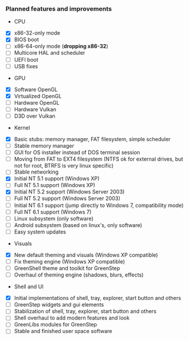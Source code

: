 ### Planned features and improvements

* CPU
 * [x] x86-32-only mode
 * [x] BIOS boot
 * [ ] x86-64-only mode (**dropping x86-32**)
 * [ ] Multicore HAL and scheduler
 * [ ] UEFI boot
 * [ ] USB fixes
* GPU
 * [x] Software OpenGL
 * [x] Virtualized OpenGL
 * [ ] Hardware OpenGL
 * [ ] Hardware Vulkan
 * [ ] D3D over Vulkan
* Kernel
 * [x] Basic stubs: memory manager, FAT filesystem, simple scheduler
 * [ ] Stable memory manager
 * [ ] GUI for OS installer instead of DOS terminal session
 * [ ] Moving from FAT to EXT4 filesystem (NTFS ok for external drives, but not for root, BTRFS is very linux specific)
 * [ ] Stable networking
 * [x] Initial NT 5.1 support (Windows XP)
 * [ ] Full NT 5.1 support (Windows XP)
 * [x] Initial NT 5.2 support (Windows Server 2003)
 * [ ] Full NT 5.2 support (Windows Server 2003)
 * [ ] Initial NT 6.1 support (jump directly to Windows 7, compatibility mode)
 * [ ] Full NT 6.1 support (Windows 7)
 * [ ] Linux subsystem (only software)
 * [ ] Android subsystem (based on linux's, only software)
 * [ ] Easy system updates
* Visuals
 * [x] New default theming and visuals (Windows XP compatible)
 * [ ] Fix theming engine (Windows XP compatible)
 * [ ] GreenShell theme and toolkit for GreenStep
 * [ ] Overhaul of theming engine (shadows, blurs, effects)
* Shell and UI
 * [x] Initial implementations of shell, tray, explorer, start button and others
 * [ ] GreenStep widgets and gui elements
 * [ ] Stabilization of shell, tray, explorer, start button and others
 * [ ] Shell overhaul to add modern features and look
 * [ ] GreenLibs modules for GreenStep
 * [ ] Stable and finished user space software
